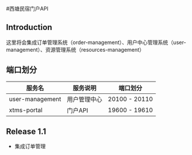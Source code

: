 #西塘民宿门户API
## Introduction
这里将会集成订单管理系统（order-management）、用户中心管理系统（user-management）、资源管理系统（resources-management）

## 端口划分

服务名 | 服务说明 | 端口划分
---|--- | ---
user-management | 用户管理中心 | 20100 - 20110 
xtms-portal | 门户API | 19600 - 19610

## Release 1.1
+ 集成订单管理
